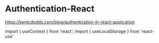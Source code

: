 # Authentication-React
https://kentcdodds.com/blog/authentication-in-react-application

import  { useContext } from 'react';
import  { useLocalStorage } from 'react-use'
